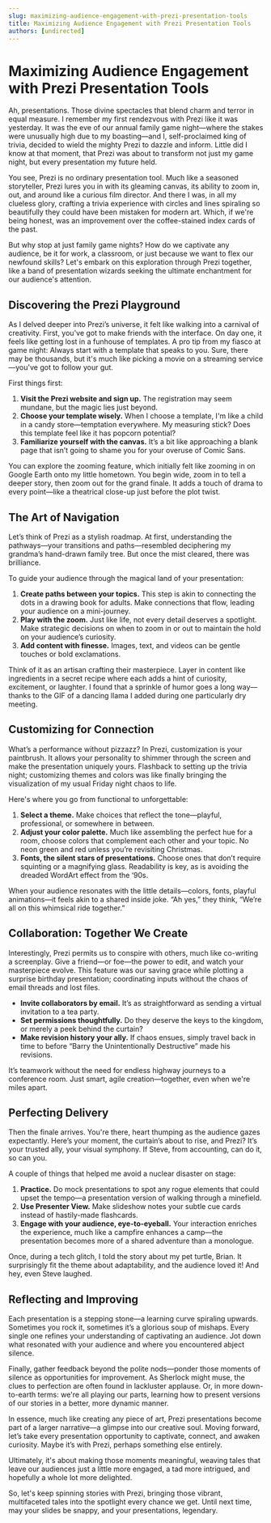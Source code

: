 ```yaml
---
slug: maximizing-audience-engagement-with-prezi-presentation-tools
title: Maximizing Audience Engagement with Prezi Presentation Tools
authors: [undirected]
---
```



# Maximizing Audience Engagement with Prezi Presentation Tools

Ah, presentations. Those divine spectacles that blend charm and terror in equal measure. I remember my first rendezvous with Prezi like it was yesterday. It was the eve of our annual family game night—where the stakes were unusually high due to my boasting—and I, self-proclaimed king of trivia, decided to wield the mighty Prezi to dazzle and inform. Little did I know at that moment, that Prezi was about to transform not just my game night, but every presentation my future held.

You see, Prezi is no ordinary presentation tool. Much like a seasoned storyteller, Prezi lures you in with its gleaming canvas, its ability to zoom in, out, and around like a curious film director. And there I was, in all my clueless glory, crafting a trivia experience with circles and lines spiraling so beautifully they could have been mistaken for modern art. Which, if we're being honest, was an improvement over the coffee-stained index cards of the past.

But why stop at just family game nights? How do we captivate any audience, be it for work, a classroom, or just because we want to flex our newfound skills? Let's embark on this exploration through Prezi together, like a band of presentation wizards seeking the ultimate enchantment for our audience's attention.

## Discovering the Prezi Playground

As I delved deeper into Prezi’s universe, it felt like walking into a carnival of creativity. First, you've got to make friends with the interface. On day one, it feels like getting lost in a funhouse of templates. A pro tip from my fiasco at game night: Always start with a template that speaks to you. Sure, there may be thousands, but it's much like picking a movie on a streaming service—you've got to follow your gut.

First things first:
1. **Visit the Prezi website and sign up.** The registration may seem mundane, but the magic lies just beyond.
2. **Choose your template wisely.** When I choose a template, I'm like a child in a candy store—temptation everywhere. My measuring stick? Does this template feel like it has popcorn potential?
3. **Familiarize yourself with the canvas.** It’s a bit like approaching a blank page that isn’t going to shame you for your overuse of Comic Sans.

You can explore the zooming feature, which initially felt like zooming in on Google Earth onto my little hometown. You begin wide, zoom in to tell a deeper story, then zoom out for the grand finale. It adds a touch of drama to every point—like a theatrical close-up just before the plot twist.

## The Art of Navigation

Let’s think of Prezi as a stylish roadmap. At first, understanding the pathways—your transitions and paths—resembled deciphering my grandma’s hand-drawn family tree. But once the mist cleared, there was brilliance. 

To guide your audience through the magical land of your presentation:
   
1. **Create paths between your topics.** This step is akin to connecting the dots in a drawing book for adults. Make connections that flow, leading your audience on a mini-journey.
2. **Play with the zoom.** Just like life, not every detail deserves a spotlight. Make strategic decisions on when to zoom in or out to maintain the hold on your audience’s curiosity.
3. **Add content with finesse.** Images, text, and videos can be gentle touches or bold exclamations.

Think of it as an artisan crafting their masterpiece. Layer in content like ingredients in a secret recipe where each adds a hint of curiosity, excitement, or laughter. I found that a sprinkle of humor goes a long way—thanks to the GIF of a dancing llama I added during one particularly dry meeting.

## Customizing for Connection

What’s a performance without pizzazz? In Prezi, customization is your paintbrush. It allows your personality to shimmer through the screen and make the presentation uniquely yours. Flashback to setting up the trivia night; customizing themes and colors was like finally bringing the visualization of my usual Friday night chaos to life.

Here's where you go from functional to unforgettable:

1. **Select a theme.** Make choices that reflect the tone—playful, professional, or somewhere in between.
2. **Adjust your color palette.** Much like assembling the perfect hue for a room, choose colors that complement each other and your topic. No neon green and red unless you’re revisiting Christmas.
3. **Fonts, the silent stars of presentations.** Choose ones that don’t require squinting or a magnifying glass. Readability is key, as is avoiding the dreaded WordArt effect from the ‘90s.

When your audience resonates with the little details—colors, fonts, playful animations—it feels akin to a shared inside joke. “Ah yes,” they think, “We’re all on this whimsical ride together.”

## Collaboration: Together We Create

Interestingly, Prezi permits us to conspire with others, much like co-writing a screenplay. Give a friend—or foe—the power to edit, and watch your masterpiece evolve. This feature was our saving grace while plotting a surprise birthday presentation; coordinating inputs without the chaos of email threads and lost files.

- **Invite collaborators by email.** It’s as straightforward as sending a virtual invitation to a tea party. 
- **Set permissions thoughtfully.** Do they deserve the keys to the kingdom, or merely a peek behind the curtain?
- **Make revision history your ally.** If chaos ensues, simply travel back in time to before “Barry the Unintentionally Destructive” made his revisions.

It’s teamwork without the need for endless highway journeys to a conference room. Just smart, agile creation—together, even when we're miles apart.

## Perfecting Delivery

Then the finale arrives. You're there, heart thumping as the audience gazes expectantly. Here’s your moment, the curtain’s about to rise, and Prezi? It’s your trusted ally, your visual symphony. If Steve, from accounting, can do it, so can you.

A couple of things that helped me avoid a nuclear disaster on stage:

1. **Practice.** Do mock presentations to spot any rogue elements that could upset the tempo—a presentation version of walking through a minefield.
2. **Use Presenter View.** Make slideshow notes your subtle cue cards instead of hastily-made flashcards.
3. **Engage with your audience, eye-to-eyeball.** Your interaction enriches the experience, much like a campfire enhances a camp—the presentation becomes more of a shared adventure than a monologue.

Once, during a tech glitch, I told the story about my pet turtle, Brian. It surprisingly fit the theme about adaptability, and the audience loved it! And hey, even Steve laughed.

## Reflecting and Improving

Each presentation is a stepping stone—a learning curve spiraling upwards. Sometimes you rock it, sometimes it’s a glorious soup of mishaps. Every single one refines your understanding of captivating an audience. Jot down what resonated with your audience and where you encountered abject silence.

Finally, gather feedback beyond the polite nods—ponder those moments of silence as opportunities for improvement. As Sherlock might muse, the clues to perfection are often found in lackluster applause. Or, in more down-to-earth terms: we're all playing our parts, learning how to present versions of our stories in a better, more dynamic manner.

In essence, much like creating any piece of art, Prezi presentations become part of a larger narrative—a glimpse into our creative soul. Moving forward, let’s take every presentation opportunity to captivate, connect, and awaken curiosity. Maybe it’s with Prezi, perhaps something else entirely. 

Ultimately, it's about making those moments meaningful, weaving tales that leave our audiences just a little more engaged, a tad more intrigued, and hopefully a whole lot more delighted.

So, let's keep spinning stories with Prezi, bringing those vibrant, multifaceted tales into the spotlight every chance we get. Until next time, may your slides be snappy, and your presentations, legendary.